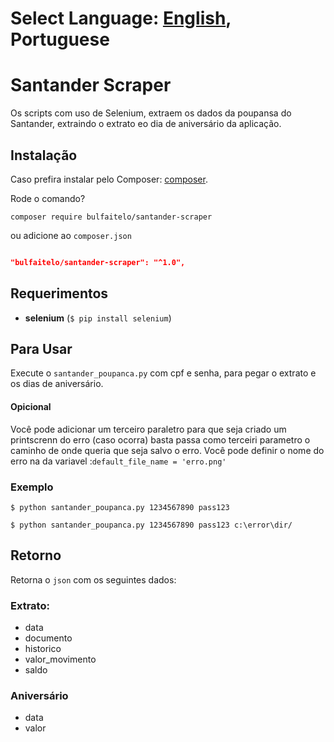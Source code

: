 Select Language: [English](https://github.com/bulfaitelo/Santander-Scraper/blob/master/README.md), **Portuguese**
========
# Santander Scraper

Os scripts com uso de Selenium, extraem os dados da poupansa do Santander, extraindo o extrato eo dia de aniversário da aplicação.

## Instalação  

Caso prefira instalar pelo Composer: [composer](http://getcomposer.org/download/).

Rode o comando? 

```
composer require bulfaitelo/santander-scraper

```
ou adicione ao `composer.json`

```json

"bulfaitelo/santander-scraper": "^1.0",

```

## Requerimentos
  

- **selenium** (`$ pip install selenium`)
 

## Para Usar
 

Execute o `santander_poupanca.py` com cpf e senha, para pegar o extrato e os dias de aniversário.

#### Opicional
Você pode adicionar um terceiro paraletro para que seja criado um printscrenn do erro (caso ocorra) basta passa como terceiri parametro o caminho de onde queria que seja salvo o erro. Você pode definir o nome do erro na da variavel :`default_file_name = 'erro.png'`

### Exemplo

`$ python santander_poupanca.py 1234567890 pass123`

`$ python santander_poupanca.py 1234567890 pass123 c:\error\dir/`


## Retorno  

Retorna o `json` com os seguintes dados:

### Extrato:  

- data
- documento
- historico
- valor_movimento
- saldo

### Aniversário
- data
- valor